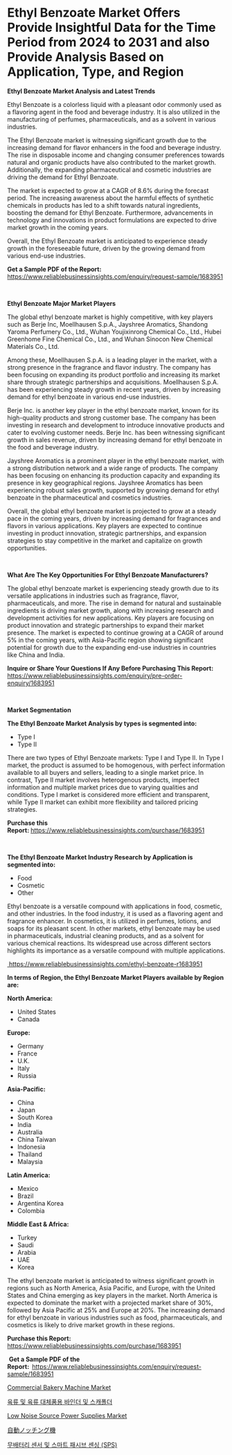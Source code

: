 <p><h1>Ethyl Benzoate Market Offers Provide Insightful Data for the Time Period from 2024 to 2031 and also Provide Analysis Based on Application, Type, and Region</h1></p><p><strong>Ethyl Benzoate Market Analysis and Latest Trends</strong></p>
<p><p>Ethyl Benzoate is a colorless liquid with a pleasant odor commonly used as a flavoring agent in the food and beverage industry. It is also utilized in the manufacturing of perfumes, pharmaceuticals, and as a solvent in various industries.</p><p>The Ethyl Benzoate market is witnessing significant growth due to the increasing demand for flavor enhancers in the food and beverage industry. The rise in disposable income and changing consumer preferences towards natural and organic products have also contributed to the market growth. Additionally, the expanding pharmaceutical and cosmetic industries are driving the demand for Ethyl Benzoate.</p><p>The market is expected to grow at a CAGR of 8.6% during the forecast period. The increasing awareness about the harmful effects of synthetic chemicals in products has led to a shift towards natural ingredients, boosting the demand for Ethyl Benzoate. Furthermore, advancements in technology and innovations in product formulations are expected to drive market growth in the coming years.</p><p>Overall, the Ethyl Benzoate market is anticipated to experience steady growth in the foreseeable future, driven by the growing demand from various end-use industries.</p></p>
<p><strong>Get a Sample PDF of the Report:&nbsp;</strong> <a href="https://www.reliablebusinessinsights.com/enquiry/request-sample/1683951">https://www.reliablebusinessinsights.com/enquiry/request-sample/1683951</a></p>
<p>&nbsp;</p>
<p><strong>Ethyl Benzoate Major Market Players</strong></p>
<p><p>The global ethyl benzoate market is highly competitive, with key players such as Berje Inc, Moellhausen S.p.A., Jayshree Aromatics, Shandong Yaroma Perfumery Co., Ltd., Wuhan Youjixinrong Chemical Co., Ltd., Hubei Greenhome Fine Chemical Co., Ltd., and Wuhan Sinocon New Chemical Materials Co., Ltd. </p><p>Among these, Moellhausen S.p.A. is a leading player in the market, with a strong presence in the fragrance and flavor industry. The company has been focusing on expanding its product portfolio and increasing its market share through strategic partnerships and acquisitions. Moellhausen S.p.A. has been experiencing steady growth in recent years, driven by increasing demand for ethyl benzoate in various end-use industries.</p><p>Berje Inc. is another key player in the ethyl benzoate market, known for its high-quality products and strong customer base. The company has been investing in research and development to introduce innovative products and cater to evolving customer needs. Berje Inc. has been witnessing significant growth in sales revenue, driven by increasing demand for ethyl benzoate in the food and beverage industry.</p><p>Jayshree Aromatics is a prominent player in the ethyl benzoate market, with a strong distribution network and a wide range of products. The company has been focusing on enhancing its production capacity and expanding its presence in key geographical regions. Jayshree Aromatics has been experiencing robust sales growth, supported by growing demand for ethyl benzoate in the pharmaceutical and cosmetics industries.</p><p>Overall, the global ethyl benzoate market is projected to grow at a steady pace in the coming years, driven by increasing demand for fragrances and flavors in various applications. Key players are expected to continue investing in product innovation, strategic partnerships, and expansion strategies to stay competitive in the market and capitalize on growth opportunities.</p></p>
<p>&nbsp;</p>
<p><strong>What Are The Key Opportunities For Ethyl Benzoate Manufacturers?</strong></p>
<p><p>The global ethyl benzoate market is experiencing steady growth due to its versatile applications in industries such as fragrance, flavor, pharmaceuticals, and more. The rise in demand for natural and sustainable ingredients is driving market growth, along with increasing research and development activities for new applications. Key players are focusing on product innovation and strategic partnerships to expand their market presence. The market is expected to continue growing at a CAGR of around 5% in the coming years, with Asia-Pacific region showing significant potential for growth due to the expanding end-use industries in countries like China and India.</p></p>
<p><strong>Inquire or Share Your Questions If Any Before Purchasing This Report:</strong> <a href="https://www.reliablebusinessinsights.com/enquiry/pre-order-enquiry/1683951">https://www.reliablebusinessinsights.com/enquiry/pre-order-enquiry/1683951</a></p>
<p>&nbsp;</p>
<p><strong>Market Segmentation</strong></p>
<p><strong>The Ethyl Benzoate Market Analysis by types is segmented into:</strong></p>
<p><ul><li>Type I</li><li>Type II</li></ul></p>
<p><p>There are two types of Ethyl Benzoate markets: Type I and Type II. In Type I market, the product is assumed to be homogenous, with perfect information available to all buyers and sellers, leading to a single market price. In contrast, Type II market involves heterogenous products, imperfect information and multiple market prices due to varying qualities and conditions. Type I market is considered more efficient and transparent, while Type II market can exhibit more flexibility and tailored pricing strategies.</p></p>
<p><strong>Purchase this Report:&nbsp;</strong><a href="https://www.reliablebusinessinsights.com/purchase/1683951">https://www.reliablebusinessinsights.com/purchase/1683951</a></p>
<p>&nbsp;</p>
<p><strong>The Ethyl Benzoate Market Industry Research by Application is segmented into:</strong></p>
<p><ul><li>Food</li><li>Cosmetic</li><li>Other</li></ul></p>
<p><p>Ethyl benzoate is a versatile compound with applications in food, cosmetic, and other industries. In the food industry, it is used as a flavoring agent and fragrance enhancer. In cosmetics, it is utilized in perfumes, lotions, and soaps for its pleasant scent. In other markets, ethyl benzoate may be used in pharmaceuticals, industrial cleaning products, and as a solvent for various chemical reactions. Its widespread use across different sectors highlights its importance as a versatile compound with multiple applications.</p></p>
<p><a href="https://www.reliablebusinessinsights.com/ethyl-benzoate-r1683951">&nbsp;https://www.reliablebusinessinsights.com/ethyl-benzoate-r1683951</a></p>
<p><strong>In terms of Region, the Ethyl Benzoate Market Players available by Region are:</strong></p>
<p>
    <p> <strong> North America: </strong>
        <ul>
            <li>United States</li>
            <li>Canada</li>
        </ul>
        </p> 
    <p> <strong> Europe: </strong>
        <ul>
            <li>Germany</li>
            <li>France</li>
            <li>U.K.</li>
            <li>Italy</li>
            <li>Russia</li>
        </ul>
        </p> 
    <p> <strong> Asia-Pacific: </strong>
        <ul>
            <li>China</li>
            <li>Japan</li>
            <li>South Korea</li>
            <li>India</li>
            <li>Australia</li>
            <li>China Taiwan</li>
            <li>Indonesia</li>
            <li>Thailand</li>
            <li>Malaysia</li>
        </ul>
        </p> 
    <p> <strong> Latin America: </strong>
        <ul>
            <li>Mexico</li>
            <li>Brazil</li>
            <li>Argentina Korea</li>
            <li>Colombia</li>
        </ul>
        </p> 
    <p> <strong> Middle East & Africa: </strong>
        <ul>
            <li>Turkey</li>
            <li>Saudi</li>
            <li>Arabia</li>
            <li>UAE</li>
            <li>Korea</li>
        </ul>
    </p>
    </p>
<p><p>The ethyl benzoate market is anticipated to witness significant growth in regions such as North America, Asia Pacific, and Europe, with the United States and China emerging as key players in the market. North America is expected to dominate the market with a projected market share of 30%, followed by Asia Pacific at 25% and Europe at 20%. The increasing demand for ethyl benzoate in various industries such as food, pharmaceuticals, and cosmetics is likely to drive market growth in these regions.</p></p>
<p><strong>Purchase this Report: </strong><a href="https://www.reliablebusinessinsights.com/purchase/1683951">https://www.reliablebusinessinsights.com/purchase/1683951</a></p>
<p>&nbsp;<strong>Get a Sample PDF of the Report:&nbsp;&nbsp;</strong><a href="https://www.reliablebusinessinsights.com/enquiry/request-sample/1683951">https://www.reliablebusinessinsights.com/enquiry/request-sample/1683951</a></p>
<p><strong></strong></p>
<p><p><a href="https://github.com/joannagoyvaerts/Market-Research-Report-List-3/blob/main/commercial-bakery-machine-market.md">Commercial Bakery Machine Market</a></p><p><a href="https://github.com/jimahmed0511/Market-Research-Report-List-1/blob/main/2524565104427.md">육류 및 육류 대체품용 바인더 및 스캐폴더</a></p><p><a href="https://issuu.com/reportprime-2/docs/low-noise-source-power-supplies-market-size-2030.p">Low Noise Source Power Supplies Market</a></p><p><a href="https://medium.com/@rebekaanderson14/%E8%87%AA%E5%8B%95%E3%83%8E%E3%83%83%E3%83%81%E3%83%B3%E3%82%B0%E3%83%9E%E3%82%B7%E3%83%B3%E5%B8%82%E5%A0%B4-%E5%B8%82%E5%A0%B4%E3%82%B7%E3%82%A7%E3%82%A2-%E5%B8%82%E5%A0%B4%E5%8B%95%E5%90%91-%E3%81%8A%E3%82%88%E3%81%B3%E5%B0%86%E6%9D%A5%E3%81%AE%E6%88%90%E9%95%B7%E3%82%92%E6%8E%A2%E3%82%8B-ae97315fd6e9">自動ノッチング機</a></p><p><a href="https://github.com/ahmadrevanz10/Market-Research-Report-List-1/blob/main/4806144104428.md">무배터리 센서 및 스마트 패시브 센싱 (SPS)</a></p></p>